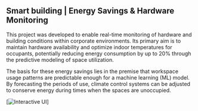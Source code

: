 ## Smart building | Energy Savings & Hardware Monitoring ##
This project was developed to enable real-time monitoring of 
hardware and building conditions within corporate environments. 
Its primary aim is to maintain hardware availability and 
optimize indoor temperatures for occupants, potentially reducing 
energy consumption by up to 20% through the predictive modeling 
of space utilization.

The basis for these energy savings lies in the premise that 
workspace usage patterns are predictable enough for a machine 
learning (ML) model. By forecasting the periods of use, climate 
control systems can be adjusted to conserve energy during times 
when the spaces are unoccupied.

[![Interactive UI](https://github.com/Nice-Take/sentient_project/blob/master/images/graphing_implemented.png)]
